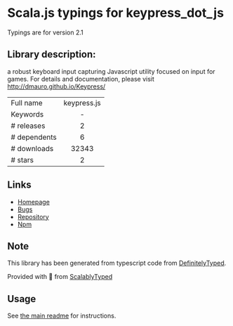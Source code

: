 
# Scala.js typings for keypress_dot_js

Typings are for version 2.1

## Library description:
a robust keyboard input capturing Javascript utility focused on input for games. For details and documentation, please visit http://dmauro.github.io/Keypress/

|                    |                 |
| ------------------ | :-------------: |
| Full name          | keypress.js |
| Keywords           | - |
| # releases         | 2 |
| # dependents       | 6 |
| # downloads        | 32343 |
| # stars            | 2 |

## Links
- [Homepage](https://github.com/dmauro/Keypress)
- [Bugs](https://github.com/dmauro/Keypress/issues)
- [Repository](https://github.com/dmauro/Keypress)
- [Npm](https://www.npmjs.com/package/keypress.js)
    


## Note
This library has been generated from typescript code from [DefinitelyTyped](https://definitelytyped.org).

Provided with :purple_heart: from [ScalablyTyped](https://github.com/oyvindberg/ScalablyTyped)

## Usage
See [the main readme](../../readme.md) for instructions.


